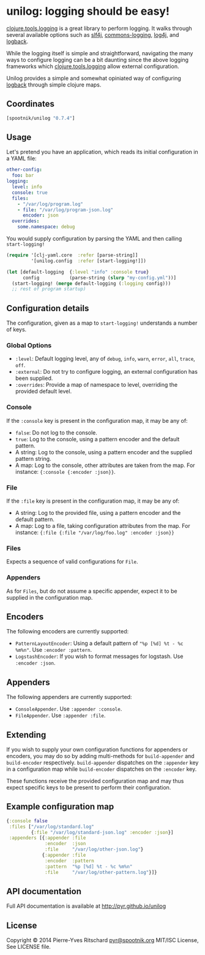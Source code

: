 # unilog: logging should be easy!

[clojure.tools.logging](https://github.com/clojure/tools.logging) is
a great library to perform logging. It walks through several available
options such as [slf4j](http://www.slf4j.org),
[commons-logging](http://commons.apache.org/logging),
[log4j](http://logging.apache.org/log4j/),
and [logback](http://logback.qos.ch).

While the logging itself is simple and straightforward, navigating the
many ways to configure logging can be a bit daunting since the above
logging frameworks which
[clojure.tools.logging](https://github.com/clojure/tools.logging)
allow external configuration.

Unilog provides a simple and somewhat opiniated way of configuring
[logback](http://logback.qos.ch/) through simple clojure maps.


## Coordinates

```clojure
[spootnik/unilog "0.7.4"]
```

## Usage

Let's pretend you have an application, which reads its initial
configuration in a YAML file:


```yaml
other-config:
  foo: bar
logging:
  level: info
  console: true
  files:
    - "/var/log/program.log"
    - file: "/var/log/program-json.log"
      encoder: json
  overrides:
    some.namespace: debug
```
You would supply configuration by parsing the YAML and then
calling `start-logging!`

```clojure
(require '[clj-yaml.core  :refer [parse-string]]
         '[unilog.config  :refer [start-logging!]])

(let [default-logging  {:level "info" :console true}
      config           (parse-string (slurp "my-config.yml"))]
  (start-logging! (merge default-logging (:logging config)))
  ;; rest of program startup)
  ```

## Configuration details

The configuration, given as a map to `start-logging!` understands
a number of keys.

### Global Options

- `:level`: Default logging level, any of `debug`, `info`, `warn`, `error`, `all`, `trace`, `off`.
- `:external`: Do not try to configure logging, an external configuration has been supplied.
- `:overrides`: Provide a map of namespace to level, overriding the provided default level.

### Console

If the `:console` key is present in the configuration map, it may be any of:

- `false`: Do not log to the console.
- `true`: Log to the console, using a pattern encoder and the default pattern.
- A string: Log to the console, using a pattern encoder and the supplied pattern string.
- A map: Log to the console, other attributes are taken from the map. For instance: `{:console {:encoder :json}}`.

### File

If the `:file` key is present in the configuration map, it may be any of:

- A string: Log to the provided file, using a pattern encoder and the default pattern.
- A map: Log to a file, taking configuration attributes from the map. For instance: `{:file {:file "/var/log/foo.log" :encoder :json}}`

### Files

Expects a sequence of valid configurations for `File`.

### Appenders

As for `Files`, but do not assume a specific appender, expect it to be supplied in the configuration map.

## Encoders

The following encoders are currently supported:

- `PatternLayoutEncoder`: Using a default pattern of `"%p [%d] %t - %c %m%n"`. Use `:encoder :pattern`.
- `LogstashEncoder`: If you wish to format messages for logstash. Use `:encoder :json`.

## Appenders

The following appenders are currently supported:

- `ConsoleAppender`. Use `:appender :console`.
- `FileAppender`. Use `:appender :file`.

## Extending

If you wish to supply your own configuration functions for appenders or encoders, you may do so by
adding multi-methods for `build-appender` and `build-encoder` respectively. `build-appender` dispatches
on the `:appender` key in a configuration map while `build-encoder` dispatches on the `:encoder` key.

These functions receive the provided configuration map and may thus expect specific keys to be present
to perform their configuration.

## Example configuration map

```clojure
{:console false
 :files ["/var/log/standard.log"
         {:file "/var/log/standard-json.log" :encoder :json}]
 :appenders [{:appender :file
              :encoder  :json
              :file     "/var/log/other-json.log"}
             {:appender :file
              :encoder  :pattern
              :pattern  "%p [%d] %t - %c %m%n"
              :file     "/var/log/other-pattern.log"}]}
```


## API documentation

Full API documentation is available at http://pyr.github.io/unilog

## License

Copyright © 2014 Pierre-Yves Ritschard <pyr@spootnik.org>
MIT/ISC License, See LICENSE file.
